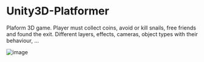 # Unity3D-Platformer

Plaform 3D game.
Player must collect coins, avoid or kill snails, free friends and found the exit.
Different layers, effects, cameras, object types with their behaviour, ...

![image](https://user-images.githubusercontent.com/76753488/205455262-a3433f42-07d0-42a7-9cc9-928fcdd975b2.png)

